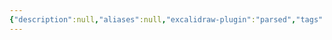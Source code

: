 ```yaml
---
{"description":null,"aliases":null,"excalidraw-plugin":"parsed","tags":["excalidraw"],"date created":"Friday, February 17th 2023, 12:10:00 pm","date modified":"Monday, February 27th 2023, 6:20:45 pm","created":"2023-02-17T12:10:00","updated":"2023-07-15T21:30:17","title":"Drawing 2023-02-16 15.03.09.excalidraw","dg-publish":true,"permalink":"/docs/assets/Drawing 2023-02-16 15.03.09.excalidraw/","dgPassFrontmatter":true}
---
```

<style> .container {font-family: sans-serif; text-align: center;} .button-wrapper button {z-index: 1;height: 40px; width: 100px; margin: 10px;padding: 5px;} .excalidraw .App-menu_top .buttonList { display: flex;} .excalidraw-wrapper { height: 800px; margin: 50px; position: relative;} :root[dir="ltr"] .excalidraw .layer-ui__wrapper .zen-mode-transition.App-menu_bottom--transition-left {transform: none;} </style><script src="https://cdn.jsdelivr.net/npm/react@17/umd/react.production.min.js"></script><script src="https://cdn.jsdelivr.net/npm/react-dom@17/umd/react-dom.production.min.js"></script><script type="text/javascript" src="https://cdn.jsdelivr.net/npm/@excalidraw/excalidraw@0/dist/excalidraw.production.min.js"></script><div id="Drawing_2023-02-16_1503.09.excalidraw.md"></div><script>(function(){const InitialData={"type":"excalidraw","version":2,"source":"https://github.com/zsviczian/obsidian-excalidraw-plugin/releases/tag/2.7.4","elements":[{"id":"yG8DxMPsKKAh3f4CMPUP6","type":"rectangle","x":-33.7342529296875,"y":-265.70680236816406,"width":77,"height":85,"angle":0,"strokeColor":"#000000","backgroundColor":"transparent","fillStyle":"hachure","strokeWidth":1,"strokeStyle":"solid","roughness":1,"opacity":100,"groupIds":[],"roundness":{"type":3},"seed":58176783,"version":221,"versionNonce":452913770,"isDeleted":false,"boundElements":[{"type":"text","id":"tlnxRZKF"},{"id":"L-R0NM_oZNlOEa3lRv-mP","type":"arrow"},{"id":"pPtzTTkQrN1zm6mc8QRr0","type":"arrow"}],"updated":1736753012329,"link":null,"locked":false,"customData":{"legacyTextWrap":true},"index":"a0","frameId":null},{"id":"tlnxRZKF","type":"text","x":-25.994239807128906,"y":-260.70680236816406,"width":61.51997375488281,"height":75,"angle":0,"strokeColor":"#000000","backgroundColor":"transparent","fillStyle":"hachure","strokeWidth":1,"strokeStyle":"solid","roughness":1,"opacity":100,"groupIds":[],"roundness":null,"seed":1170990127,"version":81,"versionNonce":1900678442,"isDeleted":false,"boundElements":[],"updated":1736753012329,"link":null,"locked":false,"text":"\n[0,4] \n3","rawText":"\n[0,4]  \n3","fontSize":20,"fontFamily":1,"textAlign":"center","verticalAlign":"middle","baseline":43,"containerId":"yG8DxMPsKKAh3f4CMPUP6","originalText":"\n[0,4]  \n3","autoResize":true,"lineHeight":1.25,"index":"a1","frameId":null},{"type":"rectangle","version":266,"versionNonce":1661431924,"isDeleted":false,"id":"M-FFA0uxtbXURDM2u-Ywj","fillStyle":"hachure","strokeWidth":1,"strokeStyle":"solid","roughness":1,"opacity":100,"angle":0,"x":-131.20062255859375,"y":-165.10662841796875,"strokeColor":"#000000","backgroundColor":"transparent","width":77,"height":65,"seed":1738861679,"groupIds":[],"roundness":{"type":3},"boundElements":[{"type":"text","id":"7Lo3MqFz"},{"id":"L-R0NM_oZNlOEa3lRv-mP","type":"arrow"},{"id":"T-0lOlEklAGqAtA14-2wN","type":"arrow"},{"id":"xyofH-faqlpDk1Fl986_z","type":"arrow"}],"updated":1736753012266,"link":null,"locked":false,"customData":{"legacyTextWrap":true},"index":"a2","frameId":null},{"type":"text","version":127,"versionNonce":1203568844,"isDeleted":false,"id":"7Lo3MqFz","fillStyle":"hachure","strokeWidth":1,"strokeStyle":"solid","roughness":1,"opacity":100,"angle":0,"x":-124.18061065673828,"y":-157.60662841796875,"strokeColor":"#000000","backgroundColor":"transparent","width":62.95997619628906,"height":50,"seed":46241281,"groupIds":[],"roundness":null,"boundElements":[],"updated":1736753012266,"link":null,"locked":false,"fontSize":20,"fontFamily":1,"text":"[0,2] \n2","rawText":"[0,2]  \n2","baseline":43,"textAlign":"center","verticalAlign":"middle","containerId":"M-FFA0uxtbXURDM2u-Ywj","originalText":"[0,2]  \n2","autoResize":true,"lineHeight":1.25,"index":"a3","frameId":null},{"type":"rectangle","version":344,"versionNonce":1596539380,"isDeleted":false,"id":"5i5r7ejzpykeWcyaXNVBX","fillStyle":"hachure","strokeWidth":1,"strokeStyle":"solid","roughness":1,"opacity":100,"angle":0,"x":-210.321044921875,"y":-67.20687866210938,"strokeColor":"#000000","backgroundColor":"transparent","width":81,"height":65,"seed":1400034945,"groupIds":[],"roundness":{"type":3},"boundElements":[{"type":"text","id":"lfaHaqID"},{"id":"T-0lOlEklAGqAtA14-2wN","type":"arrow"},{"id":"9vt_jdbXMasmtyNdheww8","type":"arrow"},{"id":"S52I6YAgHepFkeU1mhhep","type":"arrow"}],"updated":1736753012266,"link":null,"locked":false,"customData":{"legacyTextWrap":true},"index":"a4","frameId":null},{"type":"text","version":213,"versionNonce":1954219852,"isDeleted":false,"id":"lfaHaqID","fillStyle":"hachure","strokeWidth":1,"strokeStyle":"solid","roughness":1,"opacity":100,"angle":0,"x":-201.8910369873047,"y":-59.706878662109375,"strokeColor":"#000000","backgroundColor":"transparent","width":64.13998413085938,"height":50,"seed":1923911183,"groupIds":[],"roundness":null,"boundElements":[],"updated":1736753012266,"link":null,"locked":false,"fontSize":20,"fontFamily":1,"text":"[0,1]  \n-1","rawText":"[0,1]  \n-1","baseline":43,"textAlign":"center","verticalAlign":"middle","containerId":"5i5r7ejzpykeWcyaXNVBX","originalText":"[0,1]  \n-1","autoResize":true,"lineHeight":1.25,"index":"a5","frameId":null},{"type":"rectangle","version":400,"versionNonce":1779753844,"isDeleted":false,"id":"ISwFTI2XoM8vCLRkLfKCF","fillStyle":"hachure","strokeWidth":1,"strokeStyle":"solid","roughness":1,"opacity":100,"angle":0,"x":-286.33172607421875,"y":26.878997802734375,"strokeColor":"#000000","backgroundColor":"transparent","width":81,"height":65,"seed":628414735,"groupIds":[],"roundness":{"type":3},"boundElements":[{"type":"text","id":"X3QZtfwb"},{"id":"9vt_jdbXMasmtyNdheww8","type":"arrow"}],"updated":1736753012266,"link":null,"locked":false,"customData":{"legacyTextWrap":true},"index":"a6","frameId":null},{"type":"text","version":275,"versionNonce":414465484,"isDeleted":false,"id":"X3QZtfwb","fillStyle":"hachure","strokeWidth":1,"strokeStyle":"solid","roughness":1,"opacity":100,"angle":0,"x":-277.07171630859375,"y":34.378997802734375,"strokeColor":"#000000","backgroundColor":"transparent","width":62.47998046875,"height":50,"seed":1001145185,"groupIds":[],"roundness":null,"boundElements":[],"updated":1736753012266,"link":null,"locked":false,"fontSize":20,"fontFamily":1,"text":"[0,0] \n1","rawText":"[0,0]  \n1","baseline":43,"textAlign":"center","verticalAlign":"middle","containerId":"ISwFTI2XoM8vCLRkLfKCF","originalText":"[0,0]  \n1","autoResize":true,"lineHeight":1.25,"index":"a7","frameId":null},{"type":"rectangle","version":374,"versionNonce":705713396,"isDeleted":false,"id":"y-x_T4dYbGfM117_tmSK-","fillStyle":"hachure","strokeWidth":1,"strokeStyle":"solid","roughness":1,"opacity":100,"angle":0,"x":-77.69732666015625,"y":-65.61346435546875,"strokeColor":"#000000","backgroundColor":"transparent","width":77,"height":65,"seed":1349443855,"groupIds":[],"roundness":{"type":3},"boundElements":[{"type":"text","id":"jXYJmxsU"},{"id":"xyofH-faqlpDk1Fl986_z","type":"arrow"}],"updated":1736753012266,"link":null,"locked":false,"customData":{"legacyTextWrap":true},"index":"a8","frameId":null},{"type":"text","version":241,"versionNonce":2105713740,"isDeleted":false,"id":"jXYJmxsU","fillStyle":"hachure","strokeWidth":1,"strokeStyle":"solid","roughness":1,"opacity":100,"angle":0,"x":-70.91731262207031,"y":-58.11346435546875,"strokeColor":"#000000","backgroundColor":"transparent","width":63.439971923828125,"height":50,"seed":1530313569,"groupIds":[],"roundness":null,"boundElements":[],"updated":1736753012266,"link":null,"locked":false,"fontSize":20,"fontFamily":1,"text":"[2,2] \n3","rawText":"[2,2]  \n3","baseline":43,"textAlign":"center","verticalAlign":"middle","containerId":"y-x_T4dYbGfM117_tmSK-","originalText":"[2,2]  \n3","autoResize":true,"lineHeight":1.25,"index":"a9","frameId":null},{"type":"rectangle","version":410,"versionNonce":211916404,"isDeleted":false,"id":"o4j5xJ81D5AEMkbtgpwHw","fillStyle":"hachure","strokeWidth":1,"strokeStyle":"solid","roughness":1,"opacity":100,"angle":0,"x":-134.95843505859375,"y":27.417938232421875,"strokeColor":"#000000","backgroundColor":"transparent","width":81,"height":65,"seed":770878095,"groupIds":[],"roundness":{"type":3},"boundElements":[{"type":"text","id":"GI3JruQo"},{"id":"S52I6YAgHepFkeU1mhhep","type":"arrow"}],"updated":1736753012266,"link":null,"locked":false,"customData":{"legacyTextWrap":true},"index":"aA","frameId":null},{"type":"text","version":285,"versionNonce":952122060,"isDeleted":false,"id":"GI3JruQo","fillStyle":"hachure","strokeWidth":1,"strokeStyle":"solid","roughness":1,"opacity":100,"angle":0,"x":-122.35842895507812,"y":34.917938232421875,"strokeColor":"#000000","backgroundColor":"transparent","width":55.79998779296875,"height":50,"seed":1607354849,"groupIds":[],"roundness":null,"boundElements":[],"updated":1736753012266,"link":null,"locked":false,"fontSize":20,"fontFamily":1,"text":"[1,1]  \n2","rawText":"[1,1]  \n2","baseline":43,"textAlign":"center","verticalAlign":"middle","containerId":"o4j5xJ81D5AEMkbtgpwHw","originalText":"[1,1]  \n2","autoResize":true,"lineHeight":1.25,"index":"aB","frameId":null},{"type":"rectangle","version":371,"versionNonce":1586407412,"isDeleted":false,"id":"bUUbtKHuAGFkycw54oCu3","fillStyle":"hachure","strokeWidth":1,"strokeStyle":"solid","roughness":1,"opacity":100,"angle":0,"x":79.072265625,"y":-163.10446166992188,"strokeColor":"#000000","backgroundColor":"transparent","width":77,"height":65,"seed":673160143,"groupIds":[],"roundness":{"type":3},"boundElements":[{"type":"text","id":"VSrXSYFN"},{"id":"pPtzTTkQrN1zm6mc8QRr0","type":"arrow"},{"id":"yZW_zuo7jgK6tTFKMw5AI","type":"arrow"},{"id":"v_Z8GFhu8tFrbKYNe-2p7","type":"arrow"}],"updated":1736753012266,"link":null,"locked":false,"customData":{"legacyTextWrap":true},"index":"aC","frameId":null},{"type":"text","version":238,"versionNonce":352780620,"isDeleted":false,"id":"VSrXSYFN","fillStyle":"hachure","strokeWidth":1,"strokeStyle":"solid","roughness":1,"opacity":100,"angle":0,"x":86.88227844238281,"y":-155.60446166992188,"strokeColor":"#000000","backgroundColor":"transparent","width":61.379974365234375,"height":50,"seed":538184865,"groupIds":[],"roundness":null,"boundElements":[],"updated":1736753012266,"link":null,"locked":false,"fontSize":20,"fontFamily":1,"text":"[3,4] \n-1","rawText":"[3,4]  \n-1","baseline":43,"textAlign":"center","verticalAlign":"middle","containerId":"bUUbtKHuAGFkycw54oCu3","originalText":"[3,4]  \n-1","autoResize":true,"lineHeight":1.25,"index":"aD","frameId":null},{"type":"rectangle","version":465,"versionNonce":1675463028,"isDeleted":false,"id":"jE_hLXEQXR72p-1OoJHrq","fillStyle":"hachure","strokeWidth":1,"strokeStyle":"solid","roughness":1,"opacity":100,"angle":0,"x":53.5682373046875,"y":-64.98040771484375,"strokeColor":"#000000","backgroundColor":"transparent","width":77,"height":65,"seed":1473822223,"groupIds":[],"roundness":{"type":3},"boundElements":[{"type":"text","id":"ZWdrglUG"},{"id":"yZW_zuo7jgK6tTFKMw5AI","type":"arrow"}],"updated":1736753012266,"link":null,"locked":false,"customData":{"legacyTextWrap":true},"index":"aE","frameId":null},{"type":"text","version":340,"versionNonce":2041640908,"isDeleted":false,"id":"ZWdrglUG","fillStyle":"hachure","strokeWidth":1,"strokeStyle":"solid","roughness":1,"opacity":100,"angle":0,"x":60.96824645996094,"y":-57.48040771484375,"strokeColor":"#000000","backgroundColor":"transparent","width":62.199981689453125,"height":50,"seed":1034235489,"groupIds":[],"roundness":null,"boundElements":[],"updated":1736753012266,"link":null,"locked":false,"fontSize":20,"fontFamily":1,"text":"[3,3] \n4","rawText":"[3,3]  \n4","baseline":43,"textAlign":"center","verticalAlign":"middle","containerId":"jE_hLXEQXR72p-1OoJHrq","originalText":"[3,3]  \n4","autoResize":true,"lineHeight":1.25,"index":"aF","frameId":null},{"type":"rectangle","version":501,"versionNonce":1876179700,"isDeleted":false,"id":"TrUG1a35Owas-FNzg3yVF","fillStyle":"hachure","strokeWidth":1,"strokeStyle":"solid","roughness":1,"opacity":100,"angle":0,"x":191.579833984375,"y":-64.68478393554688,"strokeColor":"#000000","backgroundColor":"transparent","width":77,"height":65,"seed":1374873103,"groupIds":[],"roundness":{"type":3},"boundElements":[{"type":"text","id":"ZCoc04pT"},{"id":"v_Z8GFhu8tFrbKYNe-2p7","type":"arrow"}],"updated":1736753012266,"link":null,"locked":false,"customData":{"legacyTextWrap":true},"index":"aG","frameId":null},{"type":"text","version":382,"versionNonce":1389895244,"isDeleted":false,"id":"ZCoc04pT","fillStyle":"hachure","strokeWidth":1,"strokeStyle":"solid","roughness":1,"opacity":100,"angle":0,"x":199.7998504638672,"y":-57.184783935546875,"strokeColor":"#000000","backgroundColor":"transparent","width":60.559967041015625,"height":50,"seed":664897121,"groupIds":[],"roundness":null,"boundElements":[],"updated":1736753012266,"link":null,"locked":false,"fontSize":20,"fontFamily":1,"text":"[4,4] \n5","rawText":"[4,4]  \n5","baseline":43,"textAlign":"center","verticalAlign":"middle","containerId":"TrUG1a35Owas-FNzg3yVF","originalText":"[4,4]  \n5","autoResize":true,"lineHeight":1.25,"index":"aH","frameId":null},{"id":"L-R0NM_oZNlOEa3lRv-mP","type":"arrow","x":-38.43359375,"y":-195.49163818359375,"width":49.67791748046875,"height":22.7662353515625,"angle":0,"strokeColor":"#000000","backgroundColor":"transparent","fillStyle":"hachure","strokeWidth":2,"strokeStyle":"solid","roughness":0,"opacity":100,"groupIds":[],"roundness":{"type":2},"seed":299300367,"version":126,"versionNonce":2141378538,"isDeleted":false,"boundElements":[],"updated":1736753012329,"link":null,"locked":false,"points":[[0,0],[-49.67791748046875,22.7662353515625]],"lastCommittedPoint":null,"startBinding":{"elementId":"yG8DxMPsKKAh3f4CMPUP6","focus":-0.35733154712320975,"gap":5.2151641845703125},"endBinding":{"elementId":"M-FFA0uxtbXURDM2u-Ywj","focus":-0.7581356195991485,"gap":7.6187744140625},"startArrowhead":null,"endArrowhead":"arrow","index":"aI","frameId":null},{"id":"pPtzTTkQrN1zm6mc8QRr0","type":"arrow","x":55.233154296875,"y":-198.90985107421875,"width":53.175048828124986,"height":27.737396240234375,"angle":0,"strokeColor":"#000000","backgroundColor":"transparent","fillStyle":"hachure","strokeWidth":2,"strokeStyle":"solid","roughness":0,"opacity":100,"groupIds":[],"roundness":{"type":2},"seed":636968047,"version":85,"versionNonce":1417642154,"isDeleted":false,"boundElements":[],"updated":1736753012330,"link":null,"locked":false,"points":[[0,0],[53.175048828124986,27.737396240234375]],"lastCommittedPoint":null,"startBinding":{"elementId":"yG8DxMPsKKAh3f4CMPUP6","focus":0.15160788095767508,"gap":11.9674072265625},"endBinding":{"elementId":"bUUbtKHuAGFkycw54oCu3","focus":0.6806023334996844,"gap":8.0679931640625},"startArrowhead":null,"endArrowhead":"arrow","index":"aJ","frameId":null},{"id":"T-0lOlEklAGqAtA14-2wN","type":"arrow","x":-126.8670654296875,"y":-94.49481201171875,"width":30.89556884765625,"height":22.384765625,"angle":0,"strokeColor":"#000000","backgroundColor":"transparent","fillStyle":"hachure","strokeWidth":2,"strokeStyle":"solid","roughness":0,"opacity":100,"groupIds":[],"roundness":{"type":2},"seed":1434551297,"version":28,"versionNonce":143468586,"isDeleted":false,"boundElements":[],"updated":1736753012330,"link":null,"locked":false,"points":[[0,0],[-30.89556884765625,22.384765625]],"lastCommittedPoint":null,"startBinding":{"elementId":"M-FFA0uxtbXURDM2u-Ywj","focus":-0.22116626130790185,"gap":5.61181640625},"endBinding":{"elementId":"5i5r7ejzpykeWcyaXNVBX","focus":-0.4635330237513501,"gap":4.903167724609375},"startArrowhead":null,"endArrowhead":"arrow","index":"aK","frameId":null},{"id":"xyofH-faqlpDk1Fl986_z","type":"arrow","x":-53.20062255859375,"y":-99.17505062689601,"width":15.417297363281243,"height":28.35223568548976,"angle":0,"strokeColor":"#000000","backgroundColor":"transparent","fillStyle":"hachure","strokeWidth":2,"strokeStyle":"solid","roughness":0,"opacity":100,"groupIds":[],"roundness":{"type":2},"seed":1130094639,"version":95,"versionNonce":1944765226,"isDeleted":false,"boundElements":[],"updated":1736753012330,"link":null,"locked":false,"points":[[0,0],[15.417297363281243,28.35223568548976]],"lastCommittedPoint":null,"startBinding":{"elementId":"M-FFA0uxtbXURDM2u-Ywj","focus":-0.37955538946685746,"gap":1},"endBinding":{"elementId":"y-x_T4dYbGfM117_tmSK-","focus":0.3902155633831325,"gap":5.2093505859375},"startArrowhead":null,"endArrowhead":"arrow","index":"aL","frameId":null},{"id":"yZW_zuo7jgK6tTFKMw5AI","type":"arrow","x":71.6473388671875,"y":-91.19570922851562,"width":11.091064453125,"height":21.926605224609375,"angle":0,"strokeColor":"#000000","backgroundColor":"transparent","fillStyle":"hachure","strokeWidth":2,"strokeStyle":"solid","roughness":0,"opacity":100,"groupIds":[],"roundness":{"type":2},"seed":1301161921,"version":57,"versionNonce":255428842,"isDeleted":false,"boundElements":[],"updated":1736753012330,"link":null,"locked":false,"points":[[0,0],[-11.091064453125,21.926605224609375]],"lastCommittedPoint":null,"startBinding":{"elementId":"bUUbtKHuAGFkycw54oCu3","focus":0.47308375398924357,"gap":7.4249267578125},"endBinding":{"elementId":"jE_hLXEQXR72p-1OoJHrq","focus":-0.9122905935220628,"gap":4.2886962890625},"startArrowhead":null,"endArrowhead":"arrow","index":"aM","frameId":null},{"id":"v_Z8GFhu8tFrbKYNe-2p7","type":"arrow","x":163.2694091796875,"y":-93.21221923828125,"width":29.445068359375,"height":19.55328369140625,"angle":0,"strokeColor":"#000000","backgroundColor":"transparent","fillStyle":"hachure","strokeWidth":2,"strokeStyle":"solid","roughness":0,"opacity":100,"groupIds":[],"roundness":{"type":2},"seed":1953926209,"version":42,"versionNonce":1907153834,"isDeleted":false,"boundElements":[],"updated":1736753012331,"link":null,"locked":false,"points":[[0,0],[29.445068359375,19.55328369140625]],"lastCommittedPoint":null,"startBinding":{"elementId":"bUUbtKHuAGFkycw54oCu3","focus":0.12135456269899825,"gap":7.1971435546875},"endBinding":{"elementId":"TrUG1a35Owas-FNzg3yVF","focus":0.2869362083909954,"gap":8.974151611328125},"startArrowhead":null,"endArrowhead":"arrow","index":"aN","frameId":null},{"id":"9vt_jdbXMasmtyNdheww8","type":"arrow","x":-216.69195556640625,"y":3.2433776855468786,"width":29.0826416015625,"height":19.500854492187496,"angle":0,"strokeColor":"#000000","backgroundColor":"transparent","fillStyle":"hachure","strokeWidth":2,"strokeStyle":"solid","roughness":0,"opacity":100,"groupIds":[],"roundness":{"type":2},"seed":556070607,"version":25,"versionNonce":1627283562,"isDeleted":false,"boundElements":[],"updated":1736753012330,"link":null,"locked":false,"points":[[0,0],[-29.0826416015625,19.500854492187496]],"lastCommittedPoint":null,"startBinding":{"elementId":"5i5r7ejzpykeWcyaXNVBX","focus":-0.10932226232947695,"gap":6.37091064453125},"endBinding":{"elementId":"ISwFTI2XoM8vCLRkLfKCF","focus":-0.613452344868209,"gap":4.134765625},"startArrowhead":null,"endArrowhead":"arrow","index":"aO","frameId":null},{"id":"S52I6YAgHepFkeU1mhhep","type":"arrow","x":-128.50830078125,"y":2.531707763671875,"width":17.45904541015625,"height":20.31076049804687,"angle":0,"strokeColor":"#000000","backgroundColor":"transparent","fillStyle":"hachure","strokeWidth":2,"strokeStyle":"solid","roughness":0,"opacity":100,"groupIds":[],"roundness":{"type":2},"seed":222304335,"version":47,"versionNonce":415026666,"isDeleted":false,"boundElements":[],"updated":1736753012330,"link":null,"locked":false,"points":[[0,0],[17.45904541015625,20.31076049804687]],"lastCommittedPoint":null,"startBinding":{"elementId":"5i5r7ejzpykeWcyaXNVBX","focus":-0.13592980657459844,"gap":4.73858642578125},"endBinding":{"elementId":"o4j5xJ81D5AEMkbtgpwHw","focus":0.22325832352956862,"gap":4.575469970703125},"startArrowhead":null,"endArrowhead":"arrow","index":"aP","frameId":null}],"appState":{"theme":"light","viewBackgroundColor":"#ffffff","currentItemStrokeColor":"#000000","currentItemBackgroundColor":"transparent","currentItemFillStyle":"hachure","currentItemStrokeWidth":2,"currentItemStrokeStyle":"solid","currentItemRoughness":0,"currentItemOpacity":100,"currentItemFontFamily":1,"currentItemFontSize":20,"currentItemTextAlign":"left","currentItemStartArrowhead":null,"currentItemEndArrowhead":"arrow","currentItemArrowType":"round","scrollX":455.1259460449219,"scrollY":374.8944320678711,"zoom":{"value":2},"currentItemRoundness":"round","gridSize":null,"gridStep":5,"gridModeEnabled":false,"gridColor":{"Bold":"rgba(217, 217, 217, 0.5)","Regular":"rgba(230, 230, 230, 0.5)"},"colorPalette":{},"currentStrokeOptions":null,"frameRendering":{"enabled":true,"clip":true,"name":true,"outline":true},"objectsSnapModeEnabled":false,"activeTool":{"type":"selection","customType":null,"locked":false,"lastActiveTool":null}},"files":{}};InitialData.scrollToContent=true;App=()=>{const e=React.useRef(null),t=React.useRef(null),[n,i]=React.useState({width:void 0,height:void 0});return React.useEffect(()=>{i({width:t.current.getBoundingClientRect().width,height:t.current.getBoundingClientRect().height});const e=()=>{i({width:t.current.getBoundingClientRect().width,height:t.current.getBoundingClientRect().height})};return window.addEventListener("resize",e),()=>window.removeEventListener("resize",e)},[t]),React.createElement(React.Fragment,null,React.createElement("div",{className:"excalidraw-wrapper",ref:t},React.createElement(ExcalidrawLib.Excalidraw,{ref:e,width:n.width,height:n.height,initialData:InitialData,viewModeEnabled:!0,zenModeEnabled:!0,gridModeEnabled:!1})))},excalidrawWrapper=document.getElementById("Drawing_2023-02-16_1503.09.excalidraw.md");ReactDOM.render(React.createElement(App),excalidrawWrapper);})();</script>